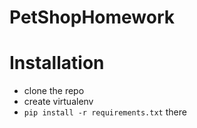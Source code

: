 # PetShopHomework

# Installation
* clone the repo
* create virtualenv
* `pip install -r requirements.txt` there
